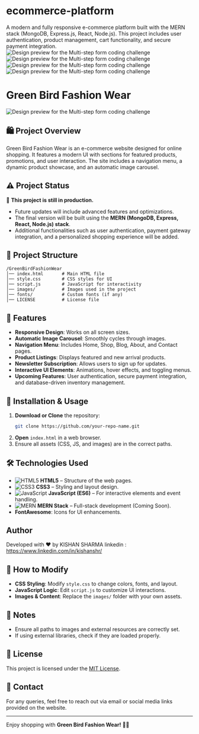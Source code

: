# ecommerce-platform
 A modern and fully responsive e-commerce platform built with the MERN stack (MongoDB, Express.js, React, Node.js). This project includes user authentication, product management, cart functionality, and secure payment integration.
 ![Design preview for the Multi-step form coding challenge](Design1.jpeg)
 ![Design preview for the Multi-step form coding challenge](Design2.jpeg)
 ![Design preview for the Multi-step form coding challenge](Design3.jpeg)
 ![Design preview for the Multi-step form coding challenge](Design4.jpeg)

# Green Bird Fashion Wear
![Design preview for the Multi-step form coding challenge](./design/desktop-preview.jpg)

## 🛍️ Project Overview
Green Bird Fashion Wear is an e-commerce website designed for online shopping. It features a modern UI with sections for featured products, promotions, and user interaction. The site includes a navigation menu, a dynamic product showcase, and an automatic image carousel.

## ⚠️ Project Status
🚧 **This project is still in production.**

- Future updates will include advanced features and optimizations.
- The final version will be built using the **MERN (MongoDB, Express, React, Node.js) stack**.
- Additional functionalities such as user authentication, payment gateway integration, and a personalized shopping experience will be added.

## 📂 Project Structure
```
/GreenBirdFashionWear
│── index.html       # Main HTML file
│── style.css        # CSS styles for UI
│── script.js        # JavaScript for interactivity
│── images/          # Images used in the project
│── fonts/           # Custom fonts (if any)
│── LICENSE          # License file
```

## 🌟 Features
- **Responsive Design**: Works on all screen sizes.
- **Automatic Image Carousel**: Smoothly cycles through images.
- **Navigation Menu**: Includes Home, Shop, Blog, About, and Contact pages.
- **Product Listings**: Displays featured and new arrival products.
- **Newsletter Subscription**: Allows users to sign up for updates.
- **Interactive UI Elements**: Animations, hover effects, and toggling menus.
- **Upcoming Features**: User authentication, secure payment integration, and database-driven inventory management.

## 🚀 Installation & Usage
1. **Download or Clone** the repository:
   ```sh
   git clone https://github.com/your-repo-name.git
   ```
2. **Open** `index.html` in a web browser.
3. Ensure all assets (CSS, JS, and images) are in the correct paths.

## 🛠️ Technologies Used
- ![HTML5](https://img.shields.io/badge/HTML5-E34F26?style=flat-square&logo=html5&logoColor=white) **HTML5** – Structure of the web pages.
- ![CSS3](https://img.shields.io/badge/CSS3-1572B6?style=flat-square&logo=css3&logoColor=white) **CSS3** – Styling and layout design.
- ![JavaScript](https://img.shields.io/badge/JavaScript-F7DF1E?style=flat-square&logo=javascript&logoColor=black) **JavaScript (ES6)** – For interactive elements and event handling.
- ![MERN](https://img.shields.io/badge/MERN-20232A?style=flat-square&logo=react&logoColor=61DAFB) **MERN Stack** – Full-stack development (Coming Soon).
- **FontAwesome**: Icons for UI enhancements.
## Author
Developed with ❤️ by KISHAN SHARMA
linkedin : https://www.linkedin.com/in/kishanshr/

## 📌 How to Modify
- **CSS Styling**: Modify `style.css` to change colors, fonts, and layout.
- **JavaScript Logic**: Edit `script.js` to customize UI interactions.
- **Images & Content**: Replace the `images/` folder with your own assets.

## 📝 Notes
- Ensure all paths to images and external resources are correctly set.
- If using external libraries, check if they are loaded properly.

## 📜 License
This project is licensed under the [MIT License](LICENSE).

## 📧 Contact
For any queries, feel free to reach out via email or social media links provided on the website.

---

Enjoy shopping with **Green Bird Fashion Wear!** 🛒🎉





